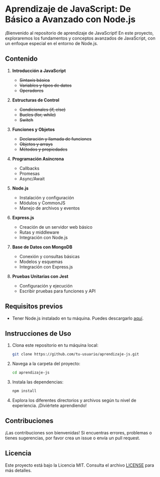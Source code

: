 # Aprendizaje de JavaScript: De Básico a Avanzado con Node.js

¡Bienvenido al repositorio de aprendizaje de JavaScript! En este proyecto, exploraremos los fundamentos y conceptos avanzados de JavaScript, con un enfoque especial en el entorno de Node.js.

## Contenido

1. **Introducción a JavaScript**
   - ~~Sintaxis básica~~
   - ~~Variables y tipos de datos~~
   - ~~Operadores~~

2. **Estructuras de Control**
   - ~~Condicionales (if, else)~~
   - ~~Bucles (for, while)~~
   - ~~Switch~~

3. **Funciones y Objetos**
   - ~~Declaración y llamada de funciones~~
   - ~~Objetos y arrays~~
   - ~~Métodos y propiedades~~

4. **Programación Asíncrona**
   - Callbacks
   - Promesas
   - Async/Await

5. **Node.js**
   - Instalación y configuración
   - Módulos y CommonJS
   - Manejo de archivos y eventos

6. **Express.js**
   - Creación de un servidor web básico
   - Rutas y middleware
   - Integración con Node.js

7. **Base de Datos con MongoDB**
   - Conexión y consultas básicas
   - Modelos y esquemas
   - Integración con Express.js

8. **Pruebas Unitarias con Jest**
   - Configuración y ejecución
   - Escribir pruebas para funciones y API

## Requisitos previos
- Tener Node.js instalado en tu máquina. Puedes descargarlo [aquí](https://nodejs.org/).

## Instrucciones de Uso
1. Clona este repositorio en tu máquina local: 
   ```bash
   git clone https://github.com/tu-usuario/aprendizaje-js.git
   ```

2. Navega a la carpeta del proyecto:
   ```bash
   cd aprendizaje-js
   ```

3. Instala las dependencias:
   ```bash
   npm install
   ```

4. Explora los diferentes directorios y archivos según tu nivel de experiencia. ¡Diviértete aprendiendo!

## Contribuciones
¡Las contribuciones son bienvenidas! Si encuentras errores, problemas o tienes sugerencias, por favor crea un issue o envía un pull request.

## Licencia
Este proyecto está bajo la Licencia MIT. Consulta el archivo [LICENSE](LICENSE) para más detalles.
